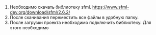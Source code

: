 1. Необходимо скачать библиотеку sfml. https://www.sfml-dev.org/download/sfml/2.6.2/
2. После скачивания переместить все файлы в удобную папку.
3. После загрузки проекта необходимо подключить библиотеку. Для этого необходимо 

